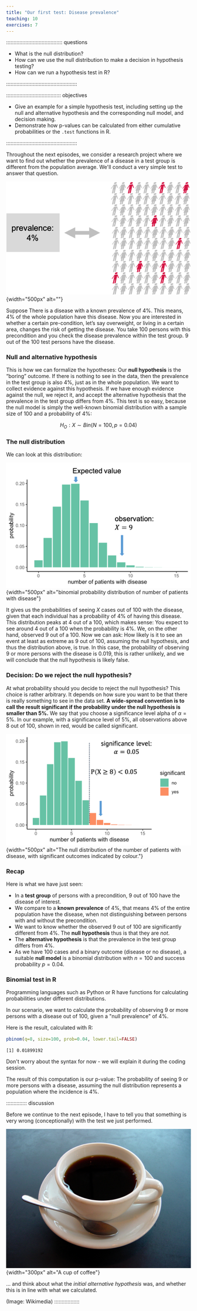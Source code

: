 ```yaml
---
title: "Our first test: Disease prevalence"
teaching: 10
exercises: 7
---
```


:::::::::::::::::::::::::::::::::::::: questions 

- What is the null distribution? 
- How can we use the null distribution to make a decision in hypothesis testing?  
- How can we run a hypothesis test in R?

::::::::::::::::::::::::::::::::::::::::::::::::

::::::::::::::::::::::::::::::::::::: objectives

- Give an example for a simple hypothesis test, including setting up the null and alternative hypothesis and the corresponding null model, and decision making.  
- Demonstrate how p-values can be calculated from either cumulative probabilities or the `.test` functions in R.

::::::::::::::::::::::::::::::::::::::::::::::::
 

Throughout the next episodes, we consider a research project where we want to find out whether the prevalence of a disease in a test group is different from the population average. We'll conduct a very simple test to answer that question.


![Example: Disease prevalence](fig/02-disease-prevalence.png){width="500px" alt=""}

Suppose There is a disease with a known prevalence of 4%. This means, 4% of the whole population have this disease. Now you are interested in whether a certain pre-condition, let’s say overweight, or living in a certain area, changes the risk of getting the disease. You take 100 persons with this precondition and you check the disease prevalence within the test group. 9 out of the 100 test persons have the disease. 

### Null and alternative hypothesis

This is how we can formalize the hypotheses: Our **null hypothesis** is the “boring” outcome. If there is nothing to see in the data, then the prevalence in the test group is also 4%, just as in the whole population. We want to collect evidence against this hypothesis.
If we have enough evidence against the null, we reject it, and accept the alternative hypothesis that the prevalence in the test group differs from 4%. 
This test is so easy, because the null model is simply the well-known binomial distribution with a sample size of 100 and a probability of 4%:

$$ H_O: X \sim Bin(N=100, p=0.04)$$

### The null distribution

We can look at this distribution:

![The null distribution](fig/02-null-distribution.png){width="500px" alt="binomial probability distribution of number of patients with disease"}

It gives us the probabilities of seeing $X$ cases out of 100 with the disease, given that each individual has a probability of 4% of having this disease. This distribution peaks at 4 out of a 100, which makes sense: You expect to see around 4 out of a 100 when the probability is 4%.
We, on the other hand, observed 9 out of a 100. Now we can ask: How likely is it to see an event at least as extreme as 9 out of 100, assuming the null hypothesis, and thus the distribution above, is true. 
In this case, the probability of observing 9 or more persons with the disease is 0.019, this is rather unlikely, and we will conclude that the null hypothesis is likely false.


### Decision: Do we reject the null hypothesis?

At what probability should you decide to reject the null hypothesis? This choice is rather arbitrary. It depends on how sure you want to be that there is really something to see in the data set. **A wide-spread convention is to call the result significant if the probability under the null hypothesis is smaller than 5%.** We say that you choose a significance level alpha of $\alpha=5 \%$. 
In our example, with a significance level of 5%, all observations above 8 out of 100, shown in red, would be called significant.

![The null distribution](fig/02-significance.png){width="500px" alt="The null distribution of the number of patients with disease, with significant outcomes indicated by colour."}


### Recap  

Here is what we have just seen:   

- In a **test group** of persons with a precondition, 9 out of 100 have the disease of interest.  
- We compare to a **known prevalence** of 4%, that means 4% of the entire population have the disease, when not distinguishing between persons with and without the precondition.  
- We want to know whether the observed 9 out of 100 are significantly different from 4%. The **null hypothesis** thus is that they are *not*. 
- The **alternative hypothesis** is that the prevalence in the test group differs from 4%.  
- As we have 100 cases and a binary outcome (disease or no disease), a suitable **null model** is a binomial distribution with $n=100$ and success probability $p=0.04$.  


### Binomial test in R  

Programming languages such as Python or R have functions for calculating probabilities under different distributions. 

In our scenario, we want to calculate the probability of observing 9 or more persons with a disease out of 100, given a "null prevalence" of 4%.

Here is the result, calculated with R: 

``` r
pbinom(q=8, size=100, prob=0.04, lower.tail=FALSE)
```

``` output
[1] 0.01899192
```

Don't worry about the syntax for now - we will explain it during the coding session. 

The result of this computation is our p-value: The probability of seeing 9 or more persons with a disease, assuming the null distribution represents a population where the incidence is 4%. 

:::::::::::::: discussion


Before we continue to the next episode, I have to tell you that something is very wrong (conceptionally) with the test we just performed.  



![Please take a minute... ](fig/A_small_cup_of_coffee.JPG){width="300px" alt="A cup of coffee"}



      
... and think about what the *initial alternative hypothesis* was, and whether this is in line with what we calculated.  

(Image: Wikimedia)
:::::::::::::::::



